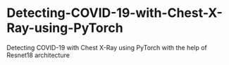 # Detecting-COVID-19-with-Chest-X-Ray-using-PyTorch
Detecting COVID-19 with Chest X-Ray using PyTorch with the help of Resnet18 architecture
